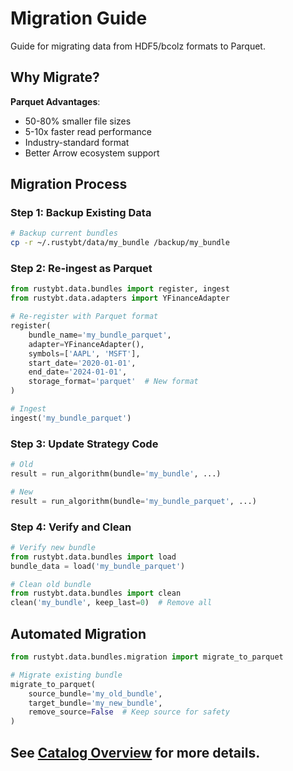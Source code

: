 # Migration Guide

Guide for migrating data from HDF5/bcolz formats to Parquet.

## Why Migrate?

**Parquet Advantages**:
- 50-80% smaller file sizes
- 5-10x faster read performance
- Industry-standard format
- Better Arrow ecosystem support

## Migration Process

### Step 1: Backup Existing Data

```bash
# Backup current bundles
cp -r ~/.rustybt/data/my_bundle /backup/my_bundle
```

### Step 2: Re-ingest as Parquet

```python
from rustybt.data.bundles import register, ingest
from rustybt.data.adapters import YFinanceAdapter

# Re-register with Parquet format
register(
    bundle_name='my_bundle_parquet',
    adapter=YFinanceAdapter(),
    symbols=['AAPL', 'MSFT'],
    start_date='2020-01-01',
    end_date='2024-01-01',
    storage_format='parquet'  # New format
)

# Ingest
ingest('my_bundle_parquet')
```

### Step 3: Update Strategy Code

```python
# Old
result = run_algorithm(bundle='my_bundle', ...)

# New
result = run_algorithm(bundle='my_bundle_parquet', ...)
```

### Step 4: Verify and Clean

```python
# Verify new bundle
from rustybt.data.bundles import load
bundle_data = load('my_bundle_parquet')

# Clean old bundle
from rustybt.data.bundles import clean
clean('my_bundle', keep_last=0)  # Remove all
```

## Automated Migration

```python
from rustybt.data.bundles.migration import migrate_to_parquet

# Migrate existing bundle
migrate_to_parquet(
    source_bundle='my_old_bundle',
    target_bundle='my_new_bundle',
    remove_source=False  # Keep source for safety
)
```

## See [Catalog Overview](overview.md) for more details.
